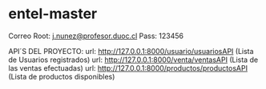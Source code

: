 # entel-master

Correo Root: j.nunez@profesor.duoc.cl
Pass:        123456


API´S DEL PROYECTO:
url: http://127.0.0.1:8000/usuario/usuariosAPI      (Lista de Usuarios registrados)
url: http://127.0.0.1:8000/venta/ventasAPI          (Lista de las ventas efectuadas)
url: http://127.0.0.1:8000/productos/productosAPI   (Lista de productos disponibles)
